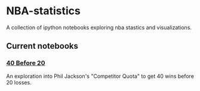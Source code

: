 # NBA-statistics

A collection of ipython notebooks exploring nba stastics and visualizations.

## Current notebooks

### [40 Before 20](40before20.ipynb)

An exploration into Phil Jackson's "Competitor Quota" to get 40 wins before 20 losses.
